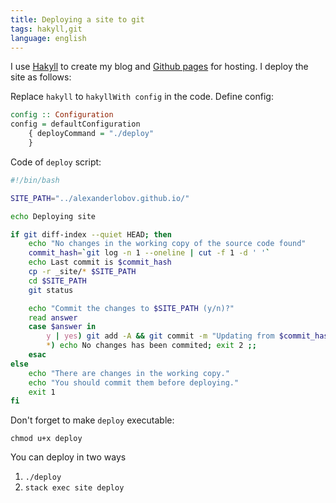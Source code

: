 ```yaml
---
title: Deploying a site to git
tags: hakyll,git
language: english
---
```


I use [Hakyll](https://jaspervdj.be/hakyll) to create my blog and [Github
pages](http://pages.github.com) for hosting. I deploy the site as follows:

Replace `hakyll` to `hakyllWith config` in the code.
Define config:

``` haskell
config :: Configuration
config = defaultConfiguration
    { deployCommand = "./deploy"
    }
```

Code of `deploy` script:

``` bash
#!/bin/bash

SITE_PATH="../alexanderlobov.github.io/"

echo Deploying site

if git diff-index --quiet HEAD; then
    echo "No changes in the working copy of the source code found"
    commit_hash=`git log -n 1 --oneline | cut -f 1 -d ' '`
    echo Last commit is $commit_hash
    cp -r _site/* $SITE_PATH
    cd $SITE_PATH
    git status

    echo "Commit the changes to $SITE_PATH (y/n)?"
    read answer
    case $answer in
        y | yes) git add -A && git commit -m "Updating from $commit_hash" && git push origin master ;;
        *) echo No changes has been commited; exit 2 ;;
    esac
else
    echo "There are changes in the working copy."
    echo "You should commit them before deploying."
    exit 1
fi

```

Don't forget to make `deploy` executable:

```
chmod u+x deploy
```

You can deploy in two ways

1. `./deploy`
2. `stack exec site deploy`


